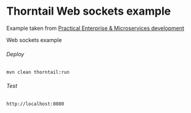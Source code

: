 Thorntail Web sockets example
=====================================

Example taken from [Practical Enterprise & Microservices development](http://www.itbuzzpress.com/ebooks/java-ee-7-development-on-wildfly.html)

Web sockets example

###### Deploy
```shell
mvn clean thorntail:run
```
###### Test
```shell
http://localhost:8080 
```
 
 




 

